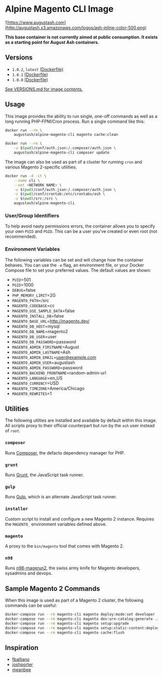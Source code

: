 # Alpine Magento CLI Image

![https://www.augustash.com](http://augustash.s3.amazonaws.com/logos/ash-inline-color-500.png)

**This base container is not currently aimed at public consumption. It exists as a starting point for August Ash containers.**

## Versions

- `1.0.2`, `latest` [(Dockerfile)](https://github.com/augustash/docker-alpine-magento-cli/blob/1.0.2/Dockerfile)
- `1.0.1` [(Dockerfile)](https://github.com/augustash/docker-alpine-magento-cli/blob/1.0.1/Dockerfile)
- `1.0.0` [(Dockerfile)](https://github.com/augustash/docker-alpine-magento-cli/blob/1.0.0/Dockerfile)

[See VERSIONS.md for image contents.](https://github.com/augustash/docker-alpine-magento-cli/blob/master/VERSIONS.md)

## Usage

This image provides the ability to run single, one-off commands as well as a long running PHP-FPM/Cron process. Run a single command like this:

```bash
docker run --rm \
    augustash/alpine-magento-cli magento cache:clean
```

```bash
docker run --rm \
    -v $(pwd)/conf/auth.json:/.composer/auth.json \
    augustash/alpine-magento-cli composer update
```

The image can also be used as part of a cluster for running `cron` and various Magento 2-specific utilities.

```bash
docker run -d -it \
    --name cli \
    --net <NETWORK NAME> \
    -v $(pwd)/conf/auth.json:/.composer/auth.json \
    -v $(pwd)/conf/crontab:/etc/crontabs/ash \
    -v $(pwd)/src:/src \
    augustash/alpine-magento-cli
```

### User/Group Identifiers

To help avoid nasty permissions errors, the container allows you to specify your own `PUID` and `PGID`. This can be a user you've created or even root (not recommended).

### Environment Variables

The following variables can be set and will change how the container behaves. You can use the `-e` flag, an environment file, or your Docker Compose file to set your preferred values. The default values are shown:

- `PUID`=501
- `PGID`=1000
- `DEBUG`=false
- `PHP_MEMORY_LIMIT`=2G
- `MAGENTO_PATH`=/src
- `MAGENTO_CODEBASE`=cc
- `MAGENTO_USE_SAMPLE_DATA`=false
- `MAGENTO_INSTALL_DB`=false
- `MAGENTO_BASE_URL`=http://magento.dev/
- `MAGENTO_DB_HOST`=mysql
- `MAGENTO_DB_NAME`=magento2
- `MAGENTO_DB_USER`=user
- `MAGENTO_DB_PASSWORD`=password
- `MAGENTO_ADMIN_FIRSTNAME`=August
- `MAGENTO_ADMIN_LASTNAME`=Ash
- `MAGENTO_ADMIN_EMAIL`=user@example.com
- `MAGENTO_ADMIN_USER`=augustash
- `MAGENTO_ADMIN_PASSWORD`=password
- `MAGENTO_BACKEND_FRONTNAME`=random-admin-url
- `MAGENTO_LANGUAGE`=en_US
- `MAGENTO_CURRENCY`=USD
- `MAGENTO_TIMEZONE`=America/Chicago
- `MAGENTO_REWRITES`=1

## Utilities

The following utilties are installed and available by default within this image. All scripts proxy to their official counterpart but run by the `ash` user instead of `root`.

### `composer`

Runs [Composer](https://getcomposer.org/), the defacto dependency manager for PHP.

### `grunt`

Runs [Grunt](https://gruntjs.com/), the JavaScript task runner.

### `gulp`

Runs [Gulp](https://gulpjs.com/), which is an alternate JavaScript task runner.

### `installer`

Custom script to install and configure a new Magento 2 instance. Requires the `MAGENTO_` environment variables defined above.

### `magento`

A proxy to the `bin/magento` tool that comes with Magento 2.

### `n98`

Runs [n98-magerun2](http://magerun.net/), the swiss army knife for Magento developers, sysadmins and devops.

## Sample Magento 2 Commands

When this image is used as part of a Magento 2 cluster, the following commands can be useful:

```bash
docker-compose run --rm magento-cli magento deploy:mode:set developer
docker-compose run --rm magento-cli magento dev:urn-catalog:generate .idea/misc.xml
docker-compose run --rm magento-cli magento setup:upgrade
docker-compose run --rm magento-cli magento setup:static-content:deploy
docker-compose run --rm magento-cli magento cache:flush
```

## Inspiration

- [fballiano](https://github.com/fballiano/)
- [joshporter](https://github.com/joshporter)
- [meanbee](https://github.com/meanbee/)
